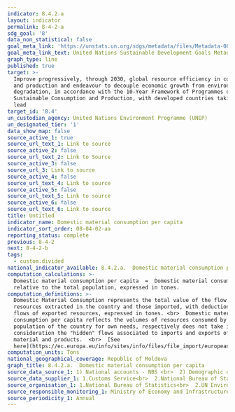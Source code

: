```yaml
---
indicator: 8.4.2.a
layout: indicator
permalink: 8-4-2-a
sdg_goal: '8'
data_non_statistical: false
goal_meta_link: 'https://unstats.un.org/sdgs/metadata/files/Metadata-08-04-02.pdf'
goal_meta_link_text: United Nations Sustainable Development Goals Metadata (PDF 58.7 KB)
graph_type: line
published: true
target: >-
  Improve progressively, through 2030, global resource efficiency in consumption
  and production and endeavour to decouple economic growth from environmental
  degradation, in accordance with the 10-Year Framework of Programmes on
  Sustainable Consumption and Production, with developed countries taking the
  lead
target_id: '8.4'
un_custodian_agency: United Nations Environment Programme (UNEP)
un_designated_tier: '1'
data_show_map: false
source_active_1: true
source_url_text_1: Link to source
source_active_2: false
source_url_text_2: Link to Source
source_active_3: false
source_url_3: Link to source
source_active_4: false
source_url_text_4: Link to source
source_active_5: false
source_url_text_5: Link to source
source_active_6: false
source_url_text_6: Link to source
title: Untitled
indicator_name: Domestic material consumption per capita
indicator_sort_order: 08-04-02-aa
reporting_status: complete
previous: 8-4-2
next: 8-4-2-b
tags:
  - custom.divided
national_indicator_available: 8.4.2.a.  Domestic material consumption per capita
computation_calculations: >-
  Domestic material consumption per capita  =  Domestic material consumption
  relative to the total population, expressed in tones.
computation_definitions: >-
  Domestic Material Consumption represents the total value of the flow of
  resources extracted in the country and those imported, with deduction of the
  flows of exported resources, expressed in tones. <br>  Domestic material
  consumption per capita reflects the volumes of resources consumed by the
  population of the country for own needs, respectively does not take into
  consideration the "hidden" flows associated to imports and exports of raw
  material and products.  <br>  [See
  here](https://ec.europa.eu/info/sites/info/files/file_import/european-semester_thematic-factsheet_resource-efficiency_ro.pdf)
computation_units: Tons
national_geographical_coverage: Republic of Moldova
graph_title: 8.4.2.a.  Domestic material consumption per capita
source_data_source_1: 1) National accounts - NBS <br>  2) Demographic data on population - NBS
source_data_supplier_1: 1.Customs Service<br>  2.National Bureau of Statistics
source_organisation_1: 1.National Bureau of Statistics<br>  2.UN Environment Programme (UNEP)
source_responsible_monitoring_1: Ministry of Economy and Infrastructure
source_periodicity_1: Annual
---
```

